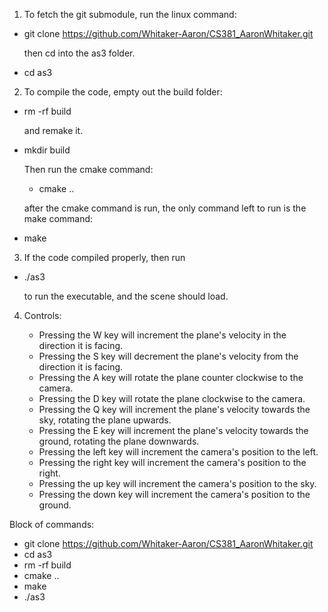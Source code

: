 1. To fetch the git submodule, run the linux command: 

- git clone https://github.com/Whitaker-Aaron/CS381_AaronWhitaker.git

    then cd into the as3 folder.
- cd as3

2. To compile the code, empty out the build folder:

- rm -rf build

    and remake it. 
    
- mkdir build 

     Then run the cmake command: 

    - cmake ..

   after the cmake command is run, the only command left to run is the make command: 

- make

3. If the code compiled properly, then run 

- ./as3

    to run the executable, and the scene should load.

4. Controls:

    - Pressing the W key will increment the plane's velocity in the direction it is facing.
    - Pressing the S key will decrement the plane's velocity from the direction it is facing.
    - Pressing the A key will rotate the plane counter clockwise to the camera.
    - Pressing the D key will rotate the plane clockwise to the camera.
    - Pressing the Q key will increment the plane's velocity towards the sky, rotating the plane upwards.
    - Pressing the E key will increment the plane's velocity towards the ground, rotating the plane downwards.  
    - Pressing the left key will increment the camera's position to the left. 
    - Pressing the right key will increment the camera's position to the right.
    - Pressing the up key will increment the camera's position to the sky.
    - Pressing the down key will increment the camera's position to the ground.
    

   

Block of commands:

- git clone https://github.com/Whitaker-Aaron/CS381_AaronWhitaker.git
- cd as3  
- rm -rf build    
- cmake ..
- make
- ./as3
